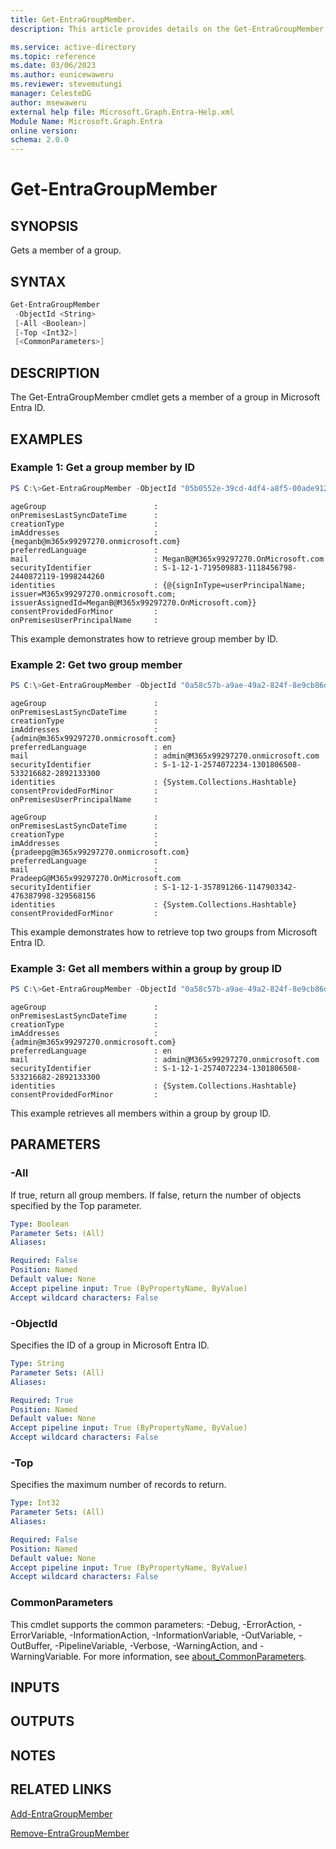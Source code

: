 ```yaml
---
title: Get-EntraGroupMember.
description: This article provides details on the Get-EntraGroupMember command.

ms.service: active-directory
ms.topic: reference
ms.date: 03/06/2023
ms.author: eunicewaweru
ms.reviewer: stevemutungi
manager: CelesteDG
author: msewaweru
external help file: Microsoft.Graph.Entra-Help.xml
Module Name: Microsoft.Graph.Entra
online version:
schema: 2.0.0
---
```


# Get-EntraGroupMember

## SYNOPSIS
Gets a member of a group.

## SYNTAX

```powershell
Get-EntraGroupMember 
 -ObjectId <String> 
 [-All <Boolean>] 
 [-Top <Int32>] 
 [<CommonParameters>]
```

## DESCRIPTION
The Get-EntraGroupMember cmdlet gets a member of a group in Microsoft Entra ID.

## EXAMPLES

### Example 1: Get a group member by ID
```powershell
PS C:\>Get-EntraGroupMember -ObjectId "05b0552e-39cd-4df4-a8f5-00ade912e83d" 
```
```output
ageGroup                        :
onPremisesLastSyncDateTime      :
creationType                    :
imAddresses                     : {meganb@m365x99297270.onmicrosoft.com}
preferredLanguage               :
mail                            : MeganB@M365x99297270.OnMicrosoft.com
securityIdentifier              : S-1-12-1-719509883-1118456798-2440872119-1998244260
identities                      : {@{signInType=userPrincipalName; issuer=M365x99297270.onmicrosoft.com; issuerAssignedId=MeganB@M365x99297270.OnMicrosoft.com}}
consentProvidedForMinor         :
onPremisesUserPrincipalName     :
```

This example demonstrates how to retrieve group member by ID.  

### Example 2: Get two group member
```powershell
PS C:\>Get-EntraGroupMember -ObjectId "0a58c57b-a9ae-49a2-824f-8e9cb86d4512" -Top 2 
```
```output
ageGroup                        :
onPremisesLastSyncDateTime      :
creationType                    :
imAddresses                     : {admin@m365x99297270.onmicrosoft.com}
preferredLanguage               : en
mail                            : admin@M365x99297270.onmicrosoft.com
securityIdentifier              : S-1-12-1-2574072234-1301806508-533216682-2892133300
identities                      : {System.Collections.Hashtable}
consentProvidedForMinor         :
onPremisesUserPrincipalName     :

ageGroup                        :
onPremisesLastSyncDateTime      :
creationType                    :
imAddresses                     : {pradeepg@m365x99297270.onmicrosoft.com}
preferredLanguage               :
mail                            : PradeepG@M365x99297270.OnMicrosoft.com
securityIdentifier              : S-1-12-1-357891266-1147903342-476387998-329568156
identities                      : {System.Collections.Hashtable}
consentProvidedForMinor         :
```

This example demonstrates how to retrieve top two groups from Microsoft Entra ID.  

### Example 3: Get all members within a group by group ID
```powershell
PS C:\>Get-EntraGroupMember -ObjectId "0a58c57b-a9ae-49a2-824f-8e9cb86d4512" -All $true 
```
```output
ageGroup                        :
onPremisesLastSyncDateTime      :
creationType                    :
imAddresses                     : {admin@m365x99297270.onmicrosoft.com}
preferredLanguage               : en
mail                            : admin@M365x99297270.onmicrosoft.com
securityIdentifier              : S-1-12-1-2574072234-1301806508-533216682-2892133300
identities                      : {System.Collections.Hashtable}
consentProvidedForMinor         :
```

This example retrieves all members within a group by group ID.  

## PARAMETERS

### -All
If true, return all group members.
If false, return the number of objects specified by the Top parameter.

```yaml
Type: Boolean
Parameter Sets: (All)
Aliases:

Required: False
Position: Named
Default value: None
Accept pipeline input: True (ByPropertyName, ByValue)
Accept wildcard characters: False
```

### -ObjectId
Specifies the ID of a group in Microsoft Entra ID.

```yaml
Type: String
Parameter Sets: (All)
Aliases:

Required: True
Position: Named
Default value: None
Accept pipeline input: True (ByPropertyName, ByValue)
Accept wildcard characters: False
```

### -Top
Specifies the maximum number of records to return.

```yaml
Type: Int32
Parameter Sets: (All)
Aliases:

Required: False
Position: Named
Default value: None
Accept pipeline input: True (ByPropertyName, ByValue)
Accept wildcard characters: False
```

### CommonParameters
This cmdlet supports the common parameters: -Debug, -ErrorAction, -ErrorVariable, -InformationAction, -InformationVariable, -OutVariable, -OutBuffer, -PipelineVariable, -Verbose, -WarningAction, and -WarningVariable. For more information, see [about_CommonParameters](https://go.microsoft.com/fwlink/?LinkID=113216).

## INPUTS

## OUTPUTS

## NOTES

## RELATED LINKS

[Add-EntraGroupMember](Add-EntraGroupMember.md)

[Remove-EntraGroupMember](Remove-EntraGroupMember.md)

